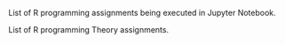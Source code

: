 
List of R programming assignments being executed in Jupyter Notebook.

List of R programming Theory assignments.
